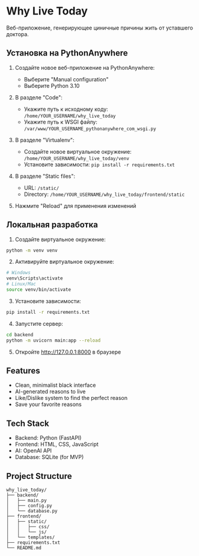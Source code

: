 # Why Live Today

Веб-приложение, генерирующее циничные причины жить от уставшего доктора.

## Установка на PythonAnywhere

1. Создайте новое веб-приложение на PythonAnywhere:
   - Выберите "Manual configuration"
   - Выберите Python 3.10

2. В разделе "Code":
   - Укажите путь к исходному коду: `/home/YOUR_USERNAME/why_live_today`
   - Укажите путь к WSGI файлу: `/var/www/YOUR_USERNAME_pythonanywhere_com_wsgi.py`

3. В разделе "Virtualenv":
   - Создайте новое виртуальное окружение: `/home/YOUR_USERNAME/why_live_today/venv`
   - Установите зависимости: `pip install -r requirements.txt`

4. В разделе "Static files":
   - URL: `/static/`
   - Directory: `/home/YOUR_USERNAME/why_live_today/frontend/static`

5. Нажмите "Reload" для применения изменений

## Локальная разработка

1. Создайте виртуальное окружение:
```bash
python -m venv venv
```

2. Активируйте виртуальное окружение:
```bash
# Windows
venv\Scripts\activate
# Linux/Mac
source venv/bin/activate
```

3. Установите зависимости:
```bash
pip install -r requirements.txt
```

4. Запустите сервер:
```bash
cd backend
python -m uvicorn main:app --reload
```

5. Откройте http://127.0.0.1:8000 в браузере

## Features

- Clean, minimalist black interface
- AI-generated reasons to live
- Like/Dislike system to find the perfect reason
- Save your favorite reasons

## Tech Stack

- Backend: Python (FastAPI)
- Frontend: HTML, CSS, JavaScript
- AI: OpenAI API
- Database: SQLite (for MVP)

## Project Structure

```
why_live_today/
├── backend/
│   ├── main.py
│   ├── config.py
│   └── database.py
├── frontend/
│   ├── static/
│   │   ├── css/
│   │   └── js/
│   └── templates/
├── requirements.txt
└── README.md
``` 